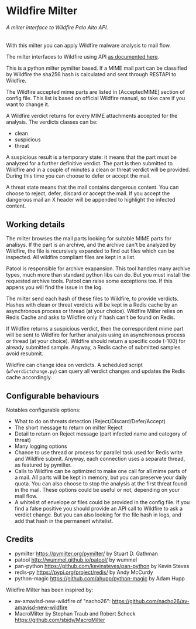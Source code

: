 # Wildfire Milter
###### A milter interface to Wildfire Palo Alto API.

With this milter you can apply Wildfire malware analysis to mail flow.

The milter interfaces to Wildfire using API [as documented here](https://docs.paloaltonetworks.com/wildfire/9-0/wildfire-api.html).

This is a python milter pymilter based.
If a MIME mail part can be classified by Wildfire the sha256 hash is calculated and sent through RESTAPI to Wildfire.

The Wildfire accepted mime parts are listed in [AcceptedMIME] section of config file.
This list is based on official Wildfire manual, so take care if you want to change it.

A Wildfire verdict returns for every MIME attachments accepted for the analysis. The verdicts classes can be:

- clean
- suspicious
- threat

A suspicious result is a temporary state: it means that the part must be analyzed for a further definitive verdict.
The part is then submitted to Wildfire and in a couple of minutes a clean or threat verdict will be provided.
During this time you can choose to defer or accept the mail.

A threat state means that the mail contains dangerous content. You can choose to reject, defer, discard or accept the mail.
If you accept the dangerous mail an X header will be appended to highlight the infected content.

## Working details
The milter browses the mail parts looking for suitable MIME parts for analisys. If the part is an archive,
and the archive can't be analyzed by Wildfire, the file is recursively expanded to find out files which can be inspected.
All wildfire compliant files are kept in a list.

Patool is responsible for archive exapansion. This tool handles many archive types, much more than standard python libs can do.
But you must install the requested archive tools. Patool can raise some exceptions too. If this appens you will find the issue
in the log.

The milter send each hash of these files to Wildfire, to provide verdicts.
Hashes with clean or threat verdicts will be kept in a Redis cache by an asynchronous process or thread (at your choice).
Wildfire Milter relies on Redis Cache and asks to Wildfire only if hash can't be found on Redis.

If Wildfire returns a suspicious verdict, then the correspondent mime part will be sent to Wildfire for further analysis
using an asynchronous process or thread (at your choice).
Wildfire should return a specific code (-100) for already submitted sample. Anyway, a Redis cache of submitted samples
avoid resubmit.

Wildfire can change idea on verdicts. A scheduled script (`wfverdictchange.py`) can query all verdict changes
 and updates the Redis cache accordingly.

## Configurable behaviours
Notables configurable options:
- What to do on threats detection (Reject/Discard/Defer/Accept)
- The short message to return on milter Reject
- Detail to return on Reject message (part infected name and category of threat)
- Many logging options
- Chance to use thread or process for parallel task used for Redis write and Wildfire submit.
  Anyway, each connection uses a separate thread, as featured by pymilter.
- Calls to Wildfire can be optimized to make one call for all mime parts of a mail. All parts will be kept in memory,
  but you can preserve your daily quota. You can also choose to stop the analysis at the first threat found in the mail.
  These options could be useful or not, depending on your mail flow.
- A whitelist of envelope or files could be provided in the config file. If you find a false positive you should provide an
  API call to Wildfire to ask a verdict change. But you can also looking for the file hash in logs, and add that hash in
  the permanent whitelist.

## Credits
- pymilter https://pymilter.org/pymilter/ by Stuart D. Gathman
- patool http://wummel.github.io/patool/ by wummel
- pan-python https://github.com/kevinsteves/pan-python by Kevin Steves
- redis-py https://pypi.org/project/redis/ by  Andy McCurdy
- python-magic https://github.com/ahupp/python-magic by Adam Hupp

Wildfire Milter has been inspired by:
- av-amavisd-new-wildfire of "nacho26":
    https://github.com/nacho26/av-amavisd-new-wildfire
- MacroMilter by Stephan Traub and Robert Scheck
    https://github.com/sbidy/MacroMilter